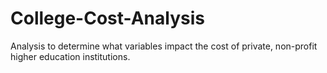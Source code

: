 # College-Cost-Analysis
Analysis to determine what variables impact the cost of private, non-profit higher education institutions.
